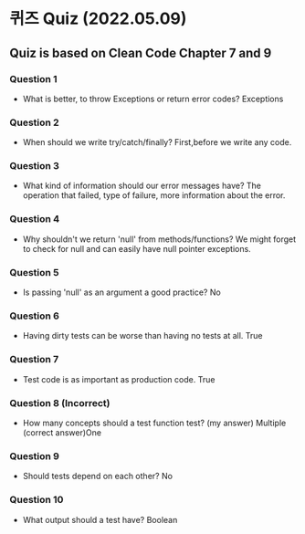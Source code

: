# 퀴즈 Quiz (2022.05.09)
## Quiz is based on Clean Code Chapter 7 and 9

### Question 1
- What is better, to throw Exceptions or return error codes?
Exceptions

### Question 2
- When should we write try/catch/finally?
First,before we write any code.

### Question 3
- What kind of information should our error messages have?
The operation that failed, type of failure, more information about the error.

### Question 4
- Why shouldn't we return 'null' from methods/functions?
We might forget to check for null and can easily have null pointer exceptions.

### Question 5
- Is passing 'null' as an argument a good practice?
No

### Question 6
- Having dirty tests can be worse than having no tests at all.
True

### Question 7
- Test code is as important as production code.
True


### Question 8 (Incorrect)
- How many concepts should a test function test?
(my answer) Multiple
(correct answer)One

### Question 9
- Should tests depend on each other?
No

### Question 10
- What output should a test have?
Boolean
